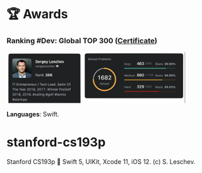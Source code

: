 # 🏆 Awards
### Ranking #Dev: Global TOP 300 ([Certificate](https://leetcode.com/sergeyleschev/))
<a href="https://leetcode.com/sergeyleschev/"><img src="https://github.com/sergeyleschev/sergeyleschev/blob/main/leetcode-ranking.png" alt="drawing" width="410"/></a>

**Languages**: Swift.

# stanford-cs193p
Stanford CS193p 🏫 Swift 5, UIKit, Xcode 11, iOS 12. (c) S. Leschev.
